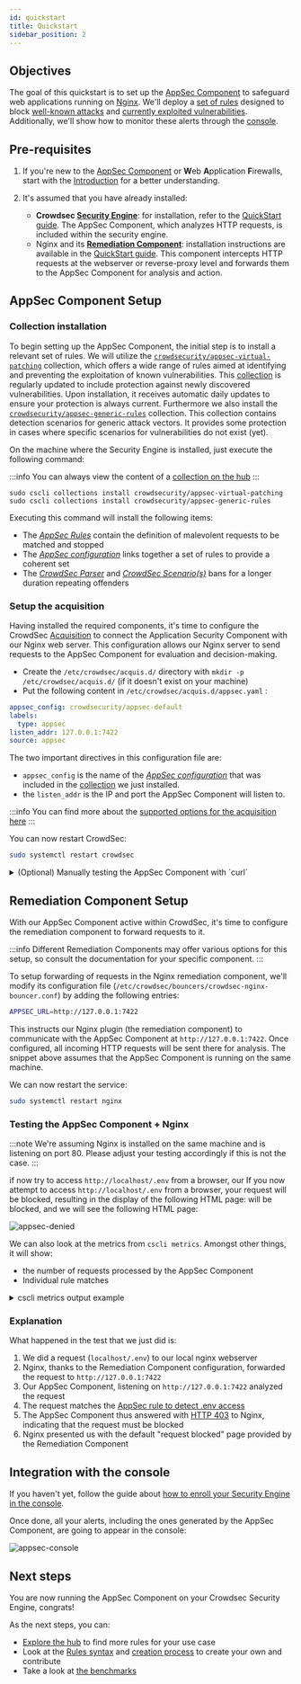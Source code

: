 ```yaml
---
id: quickstart
title: Quickstart
sidebar_position: 2
---
```


## Objectives

The goal of this quickstart is to set up the [AppSec Component](appsec/intro.md#introduction) to safeguard web applications running on [Nginx](https://nginx.com). We'll deploy a [set of rules](https://app.crowdsec.net/hub/author/crowdsecurity/collections/appsec-virtual-patching) designed to block [well-known attacks](https://app.crowdsec.net/hub/author/crowdsecurity/collections/appsec-generic-rules) and [currently exploited vulnerabilities](https://app.crowdsec.net/hub/author/crowdsecurity/collections/appsec-virtual-patching). Additionally, we'll show how to monitor these alerts through the [console](https://app.crowdsec.net/).

## Pre-requisites

1. If you're new to the [AppSec Component](appsec/intro.md#introduction) or **W**eb **A**pplication **F**irewalls, start with the [Introduction](appsec/intro.md#introduction) for a better understanding.

2. It's assumed that you have already installed:
   - **Crowdsec [Security Engine](/docs/next/intro)**: for installation, refer to the [QuickStart guide](/docs/getting_started/install_crowdsec). The AppSec Component, which analyzes HTTP requests, is included within the security engine.
   - Nginx and its **[Remediation Component](/u/bouncers/intro)**: installation instructions are available in the [QuickStart guide](/u/bouncers/nginx). This component intercepts HTTP requests at the webserver or reverse-proxy level and forwards them to the AppSec Component for analysis and action.

## AppSec Component Setup

### Collection installation

To begin setting up the AppSec Component, the initial step is to install a relevant set of rules. We will utilize the [`crowdsecurity/appsec-virtual-patching`](https://app.crowdsec.net/hub/author/crowdsecurity/collections/appsec-virtual-patching) collection, which offers a wide range of rules aimed at identifying and preventing the exploitation of known vulnerabilities. This [collection](/concepts.md#collections) is regularly updated to include protection against newly discovered vulnerabilities. Upon installation, it receives automatic daily updates to ensure your protection is always current.
Furthermore we also install the [`crowdsecurity/appsec-generic-rules`](https://app.crowdsec.net/hub/author/crowdsecurity/collections/appsec-generic-rules) collection. This collection contains detection scenarios for generic attack vectors. It provides some protection in cases where specific scenarios for vulnerabilities do not exist (yet).

On the machine where the Security Engine is installed, just execute the following command:

:::info
You can always view the content of a [collection on the hub](https://app.crowdsec.net/hub/author/crowdsecurity/collections/appsec-virtual-patching)
:::

```
sudo cscli collections install crowdsecurity/appsec-virtual-patching
sudo cscli collections install crowdsecurity/appsec-generic-rules
```

Executing this command will install the following items:

- The [*AppSec Rules*](/appsec/rules_syntax.md) contain the definition of malevolent requests to be matched and stopped
- The [*AppSec configuration*](/appsec/configuration.md#appsec-configuration) links together a set of rules to provide a coherent set
- The [*CrowdSec Parser*](/concepts.md#parsers) and [*CrowdSec Scenario(s)*](/concepts.md#scenarios) bans for a longer duration repeating offenders

### Setup the acquisition

Having installed the required components, it's time to configure the CrowdSec [Acquisition](/concepts.md#acquisition) to connect the Application Security Component with our Nginx web server. This configuration allows our Nginx server to send requests to the AppSec Component for evaluation and decision-making.

 - Create the `/etc/crowdsec/acquis.d/` directory with `mkdir -p /etc/crowdsec/acquis.d/` (if it doesn't exist on your machine)
 - Put the following content in `/etc/crowdsec/acquis.d/appsec.yaml` :

```yaml title="/etc/crowdsec/acquis.d/appsec.yaml"
appsec_config: crowdsecurity/appsec-default
labels:
  type: appsec
listen_addr: 127.0.0.1:7422
source: appsec
```

The two important directives in this configuration file are:

 - `appsec_config` is the name of the [*AppSec configuration*](/appsec/configuration.md#appsec-configuration) that was included in the [collection](/concepts.md#collections) we just installed.
 - the `listen_addr` is the IP and port the AppSec Component will listen to.

:::info
You can find more about the [supported options for the acquisition here](/data_sources/appsec.md)
:::

You can now restart CrowdSec:

```bash
sudo systemctl restart crowdsec
```

<details>
  <summary>(Optional) Manually testing the AppSec Component with `curl`</summary>

Before we proceed with configuring the Remediation Component, let's verify that all our current setups are functioning correctly.

1. Create a Remediation Component (Bouncer) API Key:

```bash
sudo cscli bouncers add test_waf -k this_is_a_bad_password
API key for 'test_waf':

   this_is_a_bad_password

Please keep this key since you will not be able to retrieve it!
```

2. Emit a legitimate request to the AppSec Component:

```bash
curl -X POST localhost:7422/ -i -H 'x-crowdsec-appsec-uri: /test' -H 'x-crowdsec-appsec-ip: 192.168.1.1' -H 'x-crowdsec-appsec-host: foobar.com' -H 'x-crowdsec-appsec-verb: POST' -H 'x-crowdsec-appsec-api-key: this_is_a_bad_password'
```

Which will give us an answer such as:

```bash
HTTP/1.1 200 OK
Date: Tue, 30 Jan 2024 15:43:50 GMT
Content-Length: 36
Content-Type: text/plain; charset=utf-8

{"action":"allow","http_status":200}
```

3. Emit a malevolent request to the Appsec Component:

:::info
We're trying to access a `.env` file, a [common way to get access to some credentials forgotten by a developer.](https://app.crowdsec.net/hub/author/crowdsecurity/appsec-rules/vpatch-env-access)
:::

```bash
curl -X POST localhost:7422/ -i -H 'x-crowdsec-appsec-uri: /.env' -H 'x-crowdsec-appsec-ip: 192.168.1.1' -H 'x-crowdsec-appsec-host: foobar.com' -H 'x-crowdsec-appsec-verb: POST' -H 'x-crowdsec-appsec-api-key: this_is_a_bad_password'

```

Our request is detected and blocked by the AppSec Component:

```bash
HTTP/1.1 403 Forbidden
Date: Tue, 30 Jan 2024 15:57:08 GMT
Content-Length: 34
Content-Type: text/plain; charset=utf-8

{"action":"ban","http_status":403}
```

Let's now delete our test API Key:

```bash
sudo cscli bouncers delete test_waf
```

</details>


## Remediation Component Setup

With our AppSec Component active within CrowdSec, it's time to configure the remediation component to forward requests to it.

:::info
Different Remediation Components may offer various options for this setup, so consult the documentation for your specific component.
:::

To setup forwarding of requests in the Nginx remediation component, we'll modify its configuration file (`/etc/crowdsec/bouncers/crowdsec-nginx-bouncer.conf`) by adding the following entries:

```bash title="/etc/crowdsec/bouncers/crowdsec-nginx-bouncer.conf"
APPSEC_URL=http://127.0.0.1:7422
```



This instructs our Nginx plugin (the remediation component) to communicate with the AppSec Component at `http://127.0.0.1:7422`. Once configured, all incoming HTTP requests will be sent there for analysis. The snippet above assumes that the AppSec Component is running on the same machine.

We can now restart the service:

```bash
sudo systemctl restart nginx
```

### Testing the AppSec Component + Nginx

:::note
We're assuming Nginx is installed on the same machine and is listening on port 80. Please adjust your testing accordingly if this is not the case.
:::

if now try to access `http://localhost/.env` from a browser, our If you now attempt to access `http://localhost/.env` from a browser, your request will be blocked, resulting in the display of the following HTML page: will be blocked, and we will see the following HTML page:

![appsec-denied](/img/appsec_denied.png)

We can also look at the metrics from `cscli metrics`. Amongst other things, it will show:
 - the number of requests processed by the AppSec Component
 - Individual rule matches

<details>
  <summary>cscli metrics output example</summary>

```bash
▶ sudo cscli metrics

...
Appsec Metrics:
╭─────────────────┬───────────┬─────────╮
│  Appsec Engine  │ Processed │ Blocked │
├─────────────────┼───────────┼─────────┤
│ 127.0.0.1:7422/ │ 2         │ 1       │
╰─────────────────┴───────────┴─────────╯

Appsec '127.0.0.1:7422/' Rules Metrics:
╭─────────────────────────────────┬───────────╮
│             Rule ID             │ Triggered │
├─────────────────────────────────┼───────────┤
│ crowdsecurity/vpatch-env-access │ 1         │
╰─────────────────────────────────┴───────────╯

```
</details>


### Explanation

What happened in the test that we just did is:

 1. We did a request (`localhost/.env`) to our local nginx webserver
 2. Nginx, thanks to the Remediation Component configuration, forwarded the request to `http://127.0.0.1:7422`
 3. Our AppSec Component, listening on `http://127.0.0.1:7422` analyzed the request
 4. The request matches the [AppSec rule to detect .env access](https://app.crowdsec.net/hub/author/crowdsecurity/appsec-rules/vpatch-env-access)
 5. The AppSec Component thus answered with [HTTP 403](https://developer.mozilla.org/en-US/docs/Web/HTTP/Status/403) to Nginx, indicating that the request must be blocked
 6. Nginx presented us with the default "request blocked" page provided by the Remediation Component 

## Integration with the console

<!-- fix link to this guide once done -->
If you haven't yet, follow the guide about [how to enroll your Security Engine in the console](/docs/getting_started/install_crowdsec).

Once done, all your alerts, including the ones generated by the AppSec Component, are going to appear in the console:

![appsec-console](/img/appsec_console.png)


## Next steps

You are now running the AppSec Component on your Crowdsec Security Engine, congrats!

As the next steps, you can:
 - [Explore the hub](https://hub.crowdsec.net) to find more rules for your use case
 - Look at the [Rules syntax](/appsec/rules_syntax.md) and [creation process](/appsec/create_rules.md) to create your own and contribute
 - Take a look at [the benchmarks](/appsec/benchmark.md)